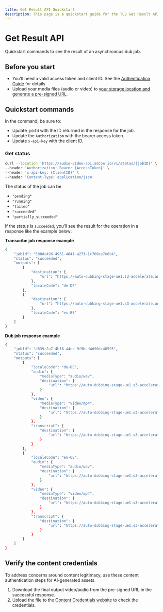 ```yaml
---
title: Get Result API Quickstart
description: This page is a quickstart guide for the TLS Get Result API.
---
```

# Get Result API

Quickstart commands to see the result of an asynchronous dub job.

## Before you start

- You'll need a valid access token and client ID. See the [Authentication Guide](../../getting_started/index.md) for details.
- Upload your media files (audio or video) to [your storage location and generate a pre-signed URL](../../getting_started/storage_solutions/index.md).

## Quickstart commands

In the command, be sure to:

-  Update `jobId` with the ID returned in the response for the job.
-  Update the `Authorization` with the bearer access token.
-  Update `x-api-key` with the client ID.

### Get status

```bash
curl --location 'https://audio-video-api.adobe.io/v1/status/{jobID}' \
--header 'Authorization: Bearer {AccessToken}' \
--header 'x-api-key: {ClientID}' \
--header 'Content-Type: application/json'
```

The status of the job can be:

- `"pending"`
- `"running"`
- `"failed"`
- `"succeeded"`
- `"partially_succeeded"`

If the status is `succeeded`, you'll see the result for the operation in a response like the example below:

**Transcribe job response example**

```bash
{
    "jobId": "500de496-4961-4641-a273-1c760ee7e0b4",
    "status": "succeeded",
    "outputs": [
        {
            "destination": {
                "url": "https://auto-dubbing-stage-ue1.s3-accelerate.amazonaws.com/500de496-4961-4641-a273-1c760ee7e0b4/translation_de_DE.txt?response-content-disposition=attachment&AWSAccessKeyId==********************&Signature=Jfx%2F%2FL1GJqHjrWHVph0FcxoqpJs%3D&Expires=1725446894"
            },
            "localeCode": "de-DE"
        },
        {
            "destination": {
                "url": "https://auto-dubbing-stage-ue1.s3-accelerate.amazonaws.com/500de496-4961-4641-a273-1c760ee7e0b4/translation_es_sp.txt?response-content-disposition=attachment&AWSAccessKeyId==********************&Signature=FA5OF%2BXKZhnvmUcKHGAYkbhGpDs%3D&Expires=1725446894"
            },
            "localeCode": "es-ES"
        }
    ]
}
```

**Dub job response example**

```bash
{
    "jobId": "d639c2a7-4b18-44cc-9f9b-d4d90dc48595",
    "status": "succeeded",
    "outputs": [
        {
            "localeCode": "de-DE",
            "audio": {
                "mediaType": "audio/wav",
                "destination": {
                    "url": "https://auto-dubbing-stage-ue1.s3-accelerate.amazonaws.com/d639c2a7-4b18-44cc-9f9b-d4d90dc48595/signed_output_de_DE_0_soundliftmix.wav?response-content-disposition=attachment&AWSAccessKeyId=********************&Signature=okbACJJHLxFLbysdPhjbho9LFT4%3D&Expires=1725446974"
                }
            },
            "video": {
                "mediaType": "video/mp4",
                "destination": {
                    "url": "https://auto-dubbing-stage-ue1.s3-accelerate.amazonaws.com/d639c2a7-4b18-44cc-9f9b-d4d90dc48595/signed_output_de_DE_0_soundliftmix.mp4?response-content-disposition=attachment&AWSAccessKeyId=********************&Signature=7UK1%2FY%2FVTAWRUupKG%2FqmXJE%2F4OQ%3D&Expires=1725446974"
                }
            },
            "transcript": {
                "destination": {
                    "url": "https://auto-dubbing-stage-ue1.s3-accelerate.amazonaws.com/d639c2a7-4b18-44cc-9f9b-d4d90dc48595/translation_de_DE.txt?response-content-disposition=attachment&AWSAccessKeyId=********************&Signature=FN%2Fg%2FM%2BrwLWi8Ve4JluaLX6KLkI%3D&Expires=1725446974"
                }
            }
        },
        {
            "localeCode": "en-US",
            "audio": {
                "mediaType": "audio/wav",
                "destination": {
                    "url": "https://auto-dubbing-stage-ue1.s3-accelerate.amazonaws.com/d639c2a7-4b18-44cc-9f9b-d4d90dc48595/signed_output_en_US_0_soundliftmix.wav?response-content-disposition=attachment&AWSAccessKeyId=********************&Signature=TaN5jAs%2BPkxcGXzSprY762OrUZ4%3D&Expires=1725446974"
                }
            },
            "video": {
                "mediaType": "video/mp4",
                "destination": {
                    "url": "https://auto-dubbing-stage-ue1.s3-accelerate.amazonaws.com/d639c2a7-4b18-44cc-9f9b-d4d90dc48595/signed_output_en_US_0_soundliftmix.mp4?response-content-disposition=attachment&AWSAccessKeyId=********************&Signature=1NTrzLspbHdc3wai4hFomZnwVQQ%3D&Expires=1725446974"
                }
            },
            "transcript": {
                "destination": {
                    "url": "https://auto-dubbing-stage-ue1.s3-accelerate.amazonaws.com/d639c2a7-4b18-44cc-9f9b-d4d90dc48595/translation_en_US.txt?response-content-disposition=attachment&AWSAccessKeyId=********************&Signature=KH46%2BTBaispa4FfILVO7bIojI7s%3D&Expires=1725446974"
                }
            }
        }
    ]
}
```

## Verify the content credentials

To address concerns around content legitimacy, use these content authentication steps for AI-generated assets.

1. Download the final output video/audio from the pre-signed URL in the successful response.
2. Upload the file to the [Content Credentials website](https://contentcredentials.org/verify) to check the credentials.
